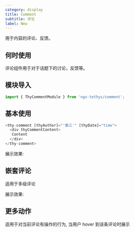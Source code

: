 ```yaml
---
category: display
title: Comment
subtitle: 评论
label: New
---
```

<div class="dg-alert dg-alert-info">用于内容的评论、反馈。</div>

## 何时使用

评论组件用于对于话题下的讨论，反馈等。

## 模块导入

``` ts
import { ThyCommentModule } from 'ngx-tethys/comment';
```

## 基本使用

``` ts
<thy-comment [thyAuthor]="'章三'" [thyDate]="time">
  <div thyCommentContent>
   Content
  </div>
</thy-comment>
```

展示效果: 

<example name="thy-comment-basic-example" />

## 嵌套评论

适用于多级评论

展示效果: 
<example name="thy-comment-nest-example" />

## 更多动作

适用于对当前评论有操作的行为, 当用户 hover 到该条评论时展示

<example name="thy-comment-actions-example">
